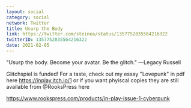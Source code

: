 ```yaml
---
layout: social
category: social
network: Twitter
title: Usurp the Body
link: https://twitter.com/steinea/status/1357752835564216322
twitterID: 1357752835564216322
date: 2021-02-05
---
```


"Usurp the body. Become your avatar. Be the glitch." —Legacy Russell

Glitchspiel is funded! For a taste, check out my essay "Lovepunk" in pdf here <https://inplay.itch.io/1> or if you want phyiscal copies they are still available from @RooksPress here

<https://www.rookspress.com/products/in-play-issue-1-cyberpunk>
